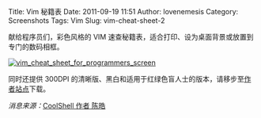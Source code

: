Title: Vim 秘籍表
Date: 2011-09-19 11:51
Author: lovenemesis
Category: Screenshots
Tags: Vim
Slug: vim-cheat-sheet-2

献给程序员们，彩色风格的 VIM
速查秘籍表，适合打印、设为桌面背景或放置到专门的数码相框。

[![](http://linuxtoy.org/img/2011/09/vim_cheat_sheet_for_programmers_screen.png "vim_cheat_sheet_for_programmers_screen")](http://linuxtoy.org/img/2011/09/vim_cheat_sheet_for_programmers_screen.png)

同时还提供 300DPI
的清晰版、黑白和适用于红绿色盲人士的版本，请移步至[作者站点](http://michael.peopleofhonoronly.com/vim/)下载。

*消息来源：*[CoolShell 作者
陈皓](http://coolshell.cn/articles/5479.html)
